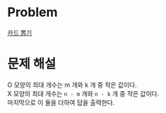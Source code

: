 # Problem
[카드 뽑기](https://www.acmicpc.net/problem/16204)
   
# 문제 해설
O 모양의 최대 개수는 m 개와 k 개 중 작은 값이다.   
X 모양의 최대 개수는 `n - m` 개와 `n - k` 개 중 작은 값이다.   
마지막으로 이 둘을 더하여 답을 출력한다.   